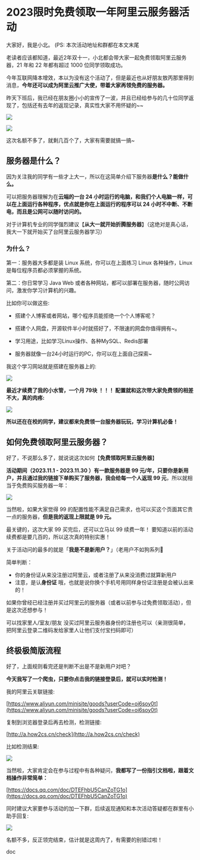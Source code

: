 # 2023限时免费领取一年阿里云服务器活动

大家好，我是小北。
(PS: 本次活动地址和群都在本文末尾

老读者应该都知道，最近2年双十一，小北都会带大家一起免费领取阿里云服务器，21 年和 22 年都有超过 1000 位同学领取成功。

今年互联网降本增效，本以为没有这个活动了，但是最近也从好朋友敖丙那里得到消息，**今年还可以成为阿里云推广大使，带着大家再领免费的服务器。**

昨天下班后，我已经在朋友圈小小的宣传了一波，并且已经给参与的几十位同学返现了，包括还有去年的返现记录，真实性大家不用怀疑的~~


![](https://cdn.how2cs.cn/csguide/031844.png)


![](https://cdn.how2cs.cn/csguide/032448.jpg)

这次名额不多了，就剩几百个了，大家有需要就搞一搞~


## 服务器是什么？

因为关注我的同学有一些才上大一，所以在这简单介绍下服务器**是什么？能做什么。**


可以把服务器理解为在**云端的一台 24 小时运行的电脑，和我们个人电脑一样，可以在上面运行各种程序，优点就是你在上面运行的程序可以 24 小时不中断、不断电，而且是公网可以随时访问的。**

对于计算机专业的同学强烈建议【**从大一就开始折腾服务器**】（这绝对是真心话，我大一下就开始买了台阿里云服务器学习）

### 为什么？

第一：服务器大多都是装 Linux 系统，你可以在上面练习 Linux 各种操作，Linux 是每位程序员都必须掌握的系统。

第二：你日常学习 Java Web 或者各种网站，都可以部署在服务器，随时公网访问，激发你学习计算机的兴趣。

比如你可以做这些:

* 搭建个人博客或者网站，哪个程序员能拒绝一个个人博客呢？

* 搭建个人网盘，开源软件半小时就搭好了，不限速的网盘你值得拥有~。

* 学习用途，比如学习Linux操作、各种MySQL、Redis部署

* 服务器就像一台24小时运行的PC，你可以在上面自己探索~


我这个学习网站就是搭建在服务器上的:

![](https://cdn.how2cs.cn/csguide/033043.png)


**最近才续费了我的小水管，一个月 79块 ！！！ 配置就和这次带大家免费领的相差不大，真的肉疼:**

![](https://cdn.how2cs.cn/csguide/033144.png)


**所以还在在校的同学，建议都来免费领一台服务器玩玩，学习计算机必备！**

## 如何免费领取阿里云服务器？

好了，不说那么多了，就说说这次如何【**免费领取阿里云服务器**】


**活动期间（2023.11.1 - 2023.11.30 ）有一款服务器是 99 元/年，只要你是新用户，并且通过我的链接下单购买了服务器，我会给每一个人返现 99 元**，所以就相当于免费购买服务器一年：

![](https://cdn.how2cs.cn/csguide/033447.png)

当然啦，如果大家觉得 99 的配置性能不满足自己需求，也可以买这个页面其它贵一点的服务器，**但是我的返现上限就是 99 元。**

最关键的，这次大家 99 买完后，还可以立马以 99 续费一年！ 要知道以前的活动续费都是要几百的，所以这次真的特别实惠！


关于活动问的最多的就是「**我是不是新用户？**」（老用户不如狗系列🤣

简单判断：

* 你的身份证从来没注册过阿里云，或者注册了从来没消费过就算新用户
* 注意，是认**身份证** 哦，也就是说你换个手机号用同样身份证注册是会被认出来的！

如果你曾经已经注册并买过阿里云的服务器（或者以前参与过免费领取活动），但是这次还想参与！

可以找家里人/室友/朋友 没买过阿里云服务器身份的注册也可以（亲测很简单，把阿里云登录二维码发给家里人让他们支付宝扫码即可）


## 终极极简版流程

好了，上面规则看完还是判断不出是不是新用户对吧？

**今天我写了一个爬虫，只要你点击我的链接登录后，就可以实时检测！**

我的阿里云关联链接:

[https://www.aliyun.com/minisite/goods?userCode=oi6soy0t](https://www.aliyun.com/minisite/goods?userCode=oi6soy0t)

复制到浏览器登录后再去检测，检测链接:

[http://a.how2cs.cn/check](http://a.how2cs.cn/check)

比如检测结果:

![](https://cdn.how2cs.cn/csguide/035155.png)


当然啦，大家肯定会在参与过程中有各种疑问，**我都写了一份指引文档啦，跟着文档操作非常简单：**

[https://docs.qq.com/doc/DTEFhbU5CanZoTG1o](https://docs.qq.com/doc/DTEFhbU5CanZoTG1o)


同时建议大家要参与活动的加一下群，后续返现通知和本次活动答疑都在群里有小助手回复:

![](https://cdn.how2cs.cn/csguide/034233.jpg)


名额不多，反正领完结束，估计就是这周内了，有需要的别错过啦！

doc   